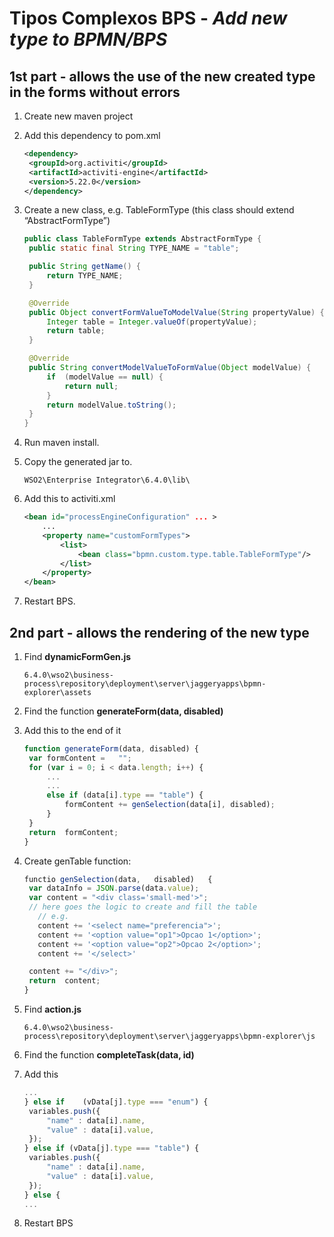 # Tipos Complexos BPS - <i>Add new type to BPMN/BPS</i>

## 1st part - allows the use of the new created type in the forms without errors

1. Create new maven project

2. Add this dependency to pom.xml

   ```xml
   <dependency>
   	<groupId>org.activiti</groupId>
   	<artifactId>activiti-engine</artifactId>
   	<version>5.22.0</version>
   </dependency>
   ```

3. Create a new class, e.g. TableFormType (this class should extend “AbstractFormType”)

   ```java
   public class TableFormType extends AbstractFormType {
   	public static final String TYPE_NAME = "table";
   
   	public String getName() {
   		return TYPE_NAME;
   	}
   
   	@Override
   	public Object convertFormValueToModelValue(String propertyValue) {
   		Integer table = Integer.valueOf(propertyValue);
   		return table;
   	}
   
   	@Override
   	public String convertModelValueToFormValue(Object modelValue) {
   		if	(modelValue	== null) {
   			return null;
   		}
   		return modelValue.toString();
   	}
   }
   ```

4. Run maven install.

5. Copy the generated jar to.

   ```
   WSO2\Enterprise Integrator\6.4.0\lib\
   ```

6. Add this to activiti.xml

   ```xml
   <bean id="processEngineConfiguration" ... >
       ...
       <property name="customFormTypes">
           <list>
               <bean class="bpmn.custom.type.table.TableFormType"/>
           </list>
       </property>
   </bean>
   ```

7. Restart BPS.

## 2nd part - allows the rendering of the new type

1. Find **dynamicFormGen.js**

   ```
   6.4.0\wso2\business-process\repository\deployment\server\jaggeryapps\bpmn-explorer\assets
   ```

2. Find the function **generateForm(data, disabled)**

3. Add this to the end of it

   ```javascript
   function generateForm(data, disabled) {
   	var	formContent	=	"";
   	for	(var i = 0; i < data.length; i++) {
   		...
   		...
   		else if	(data[i].type == "table") {
   			formContent	+= genSelection(data[i], disabled);
   		}
   	}
   	return	formContent;
   }
   ```

4. Create genTable function:

   ```javascript
   functio genSelection(data,	disabled)	{
   	var dataInfo = JSON.parse(data.value);
   	var	content	= "<div class='small-med'>";
   	// here goes the logic to create and fill the table
      // e.g.
      content += '<select name="preferencia">';
      content += '<option value="op1">Opcao 1</option>';
      content += '<option value="op2">Opcao 2</option>';
      content += '</select>'

   	content	+= "</div>";
   	return	content;
   }
   ```

5. Find **action.js**

   ```
   6.4.0\wso2\business-process\repository\deployment\server\jaggeryapps\bpmn-explorer\js
   ```

6. Find the function **completeTask(data, id)**

7. Add this 

   ```javascript
   ...
   } else if	(vData[j].type === "enum") {
   	variables.push({
   		"name" : data[i].name,
   		"value" : data[i].value,
   	});
   } else if (vData[j].type === "table") {
   	variables.push({
   		"name" : data[i].name,
   		"value"	: data[i].value,
   	});
   } else {
   ...
   ```

8. Restart BPS